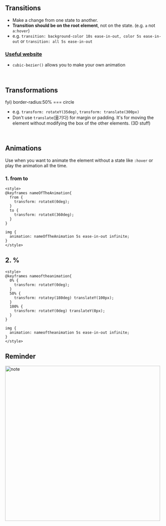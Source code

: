 ## Transitions
- Make a change from one state to another.
- **Transition should be on the root element**, not on the state. (e.g. `a` not `a:hover`)
- e.g. `transition: background-color 10s ease-in-out, color 5s ease-in-out` or `transition: all 5s ease-in-out`

### [Useful website](https://matthewlein.com/tools/ceaser)
- `cubic-bezier()` allows you to make your own animation

<br/>

## Transformations
fyi) border-radius:50% === circle     
- e.g. `transform: rotateY(35deg)`, `transform: translate(300px)`
- Don't use `translate`(옮기다) for margin or padding. It's for moving the element without modifying the box of the other elements. (3D stuff)

<br/>

## Animations
Use when you want to animate the element without a state like `:hover` or play the animation all the time.

### 1. from to
```
<style>
@keyframes nameOfTheAnimation{
  from {
    transform: rotateX(0deg);
  }
  to {
    transform: rotateX(360deg);
  }
}

img {
  animation: nameOfTheAnimation 5s ease-in-out infinite;
}
</style>
```

## 2. %
```
<style>
@keyframes nameoftheanimation{
  0% {
    transform: rotateY(0deg);
  }
  50% {
    transform: rotatey(180deg) translateY(100px);
  }
  100% {
    transform: rotateY(0deg) translateY(0px);
  }
}

img {
  animation: nameoftheanimation 5s ease-in-out infinite;
}
</style>
```

## Reminder
<img src="https://user-images.githubusercontent.com/85475577/141408576-c9b45daf-0693-4d9f-8016-999c7d440ff1.jpeg" alt="note" width="500px"/>
